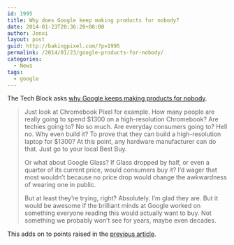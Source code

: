 ```yaml
---
id: 1995
title: Why does Google keep making products for nobody?
date: 2014-01-23T20:36:20+00:00
author: Jenxi
layout: post
guid: http://bakingpixel.com/?p=1995
permalink: /2014/01/23/google-products-for-nobody/
categories:
  - News
tags:
  - google
---
```

The Tech Block asks [why Google keeps making products for nobody](http://thetechblock.com/why-does-google-keep-making-products-for-nobody/).

> Just look at Chromebook Pixel for example. How many people are really going to spend $1300 on a high-resolution Chromebook? Are techies going to? No so much. Are everyday consumers going to? Hell no. Why even build it? To prove that they can build a high-resolution laptop for $1300? At this point, any hardware manufacturer can do that. Just go to your local Best Buy.
> 
> Or what about Google Glass? If Glass dropped by half, or even a quarter of its current price, would consumers buy it? I’d wager that most wouldn’t because no price drop would change the awkwardness of wearing one in public.
> 
> But at least they’re trying, right? Absolutely. I’m glad they are. But it would be awesome if the brilliant minds at Google worked on something everyone reading this would actually want to buy. Not something we probably won’t see for years, maybe even decades. 

This adds on to points raised in the [previous article](http://bakingpixel.com/2014/01/diabetics-googles-smart-contact-lenses/).